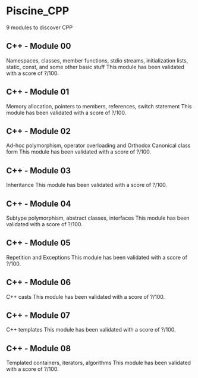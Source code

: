 # Piscine_CPP
9 modules to discover CPP

## C++ - Module 00
Namespaces, classes, member functions, stdio streams,
initialization lists, static, const, and some other basic
stuff
This module has been validated with a score of ?/100.

## C++ - Module 01
Memory allocation, pointers to members,
references, switch statement
This module has been validated with a score of ?/100.

## C++ - Module 02
Ad-hoc polymorphism, operator overloading
and Orthodox Canonical class form
This module has been validated with a score of ?/100.

## C++ - Module 03
Inheritance
This module has been validated with a score of ?/100.

## C++ - Module 04
Subtype polymorphism, abstract classes, interfaces
This module has been validated with a score of ?/100.

## C++ - Module 05
Repetition and Exceptions
This module has been validated with a score of ?/100.

## C++ - Module 06
C++ casts
This module has been validated with a score of ?/100.

## C++ - Module 07
C++ templates
This module has been validated with a score of ?/100.

## C++ - Module 08
Templated containers, iterators, algorithms
This module has been validated with a score of ?/100.
